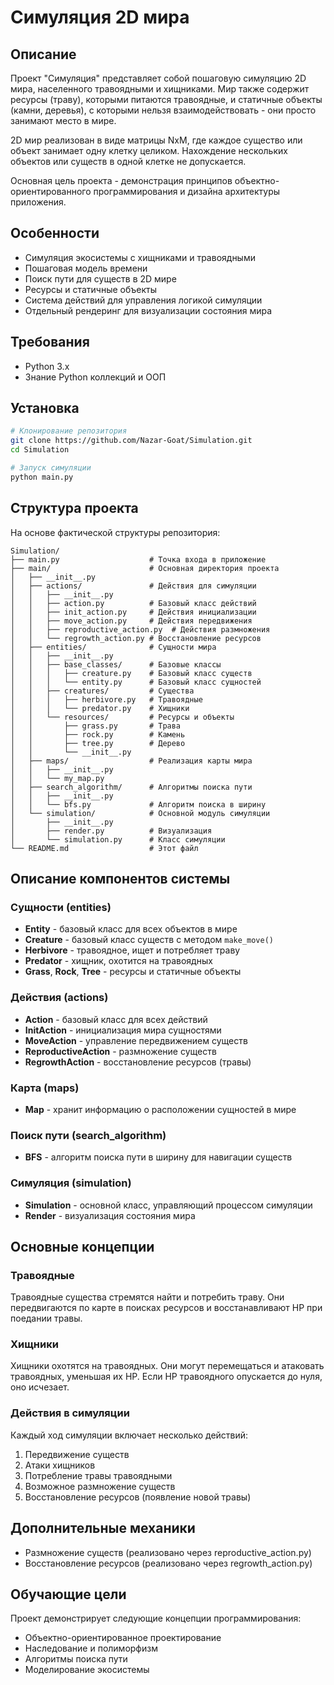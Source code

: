 # Симуляция 2D мира

## Описание
Проект "Симуляция" представляет собой пошаговую симуляцию 2D мира, населенного травоядными и хищниками. Мир также содержит ресурсы (траву), которыми питаются травоядные, и статичные объекты (камни, деревья), с которыми нельзя взаимодействовать - они просто занимают место в мире.

2D мир реализован в виде матрицы NxM, где каждое существо или объект занимает одну клетку целиком. Нахождение нескольких объектов или существ в одной клетке не допускается.

Основная цель проекта - демонстрация принципов объектно-ориентированного программирования и дизайна архитектуры приложения.

## Особенности
- Симуляция экосистемы с хищниками и травоядными
- Пошаговая модель времени
- Поиск пути для существ в 2D мире
- Ресурсы и статичные объекты
- Система действий для управления логикой симуляции
- Отдельный рендеринг для визуализации состояния мира

## Требования
- Python 3.x
- Знание Python коллекций и ООП

## Установка

```bash
# Клонирование репозитория
git clone https://github.com/Nazar-Goat/Simulation.git
cd Simulation

# Запуск симуляции
python main.py
```

## Структура проекта
На основе фактической структуры репозитория:
```
Simulation/
├── main.py                    # Точка входа в приложение
├── main/                      # Основная директория проекта
│   ├── __init__.py
│   ├── actions/               # Действия для симуляции
│   │   ├── __init__.py
│   │   ├── action.py          # Базовый класс действий
│   │   ├── init_action.py     # Действия инициализации
│   │   ├── move_action.py     # Действия передвижения
│   │   ├── reproductive_action.py  # Действия размножения
│   │   └── regrowth_action.py # Восстановление ресурсов
│   ├── entities/              # Сущности мира
│   │   ├── __init__.py
│   │   ├── base_classes/      # Базовые классы
│   │   │   ├── creature.py    # Базовый класс существ
│   │   │   └── entity.py      # Базовый класс сущностей
│   │   ├── creatures/         # Существа
│   │   │   ├── herbivore.py   # Травоядные
│   │   │   └── predator.py    # Хищники
│   │   └── resources/         # Ресурсы и объекты
│   │       ├── grass.py       # Трава
│   │       ├── rock.py        # Камень
│   │       ├── tree.py        # Дерево
│   │       └── __init__.py
│   ├── maps/                  # Реализация карты мира
│   │   ├── __init__.py
│   │   └── my_map.py
│   ├── search_algorithm/      # Алгоритмы поиска пути
│   │   ├── __init__.py
│   │   └── bfs.py             # Алгоритм поиска в ширину
│   └── simulation/            # Основной модуль симуляции
│       ├── __init__.py
│       ├── render.py          # Визуализация
│       └── simulation.py      # Класс симуляции
└── README.md                  # Этот файл
```

## Описание компонентов системы

### Сущности (entities)
- **Entity** - базовый класс для всех объектов в мире
- **Creature** - базовый класс существ с методом `make_move()`
- **Herbivore** - травоядное, ищет и потребляет траву
- **Predator** - хищник, охотится на травоядных
- **Grass**, **Rock**, **Tree** - ресурсы и статичные объекты

### Действия (actions)
- **Action** - базовый класс для всех действий
- **InitAction** - инициализация мира сущностями
- **MoveAction** - управление передвижением существ
- **ReproductiveAction** - размножение существ
- **RegrowthAction** - восстановление ресурсов (травы)

### Карта (maps)
- **Map** - хранит информацию о расположении сущностей в мире

### Поиск пути (search_algorithm)
- **BFS** - алгоритм поиска пути в ширину для навигации существ

### Симуляция (simulation)
- **Simulation** - основной класс, управляющий процессом симуляции
- **Render** - визуализация состояния мира

## Основные концепции

### Травоядные
Травоядные существа стремятся найти и потребить траву. Они передвигаются по карте в поисках ресурсов и восстанавливают HP при поедании травы.

### Хищники
Хищники охотятся на травоядных. Они могут перемещаться и атаковать травоядных, уменьшая их HP. Если HP травоядного опускается до нуля, оно исчезает.

### Действия в симуляции
Каждый ход симуляции включает несколько действий:
1. Передвижение существ
2. Атаки хищников
3. Потребление травы травоядными
4. Возможное размножение существ
5. Восстановление ресурсов (появление новой травы)

## Дополнительные механики
- Размножение существ (реализовано через reproductive_action.py)
- Восстановление ресурсов (реализовано через regrowth_action.py)

## Обучающие цели
Проект демонстрирует следующие концепции программирования:
- Объектно-ориентированное проектирование
- Наследование и полиморфизм
- Алгоритмы поиска пути
- Моделирование экосистемы